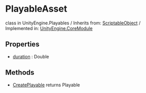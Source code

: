 # PlayableAsset
class in UnityEngine.Playables
 / Inherits from: <a href="https://docs.unity3d.com/6000.1/Documentation/ScriptReference/ScriptableObject.html">ScriptableObject</a> / Implemented in: <a href="https://docs.unity3d.com/6000.1/Documentation/ScriptReference/UnityEngine.CoreModule.html">UnityEngine.CoreModule</a>

## Properties
- <a href="https://docs.unity3d.com/6000.1/Documentation/ScriptReference/PlayableAsset-duration.html">duration</a> : Double

## Methods
- <a href="https://docs.unity3d.com/6000.1/Documentation/ScriptReference/PlayableAsset.CreatePlayable.html">CreatePlayable</a> returns Playable
